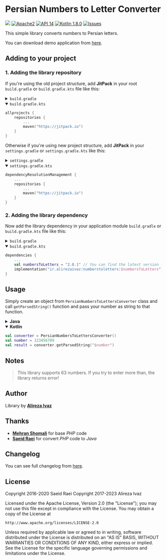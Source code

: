 # Persian Numbers to Letter Converter

[![](https://jitpack.io/v/ir.alirezaivaz/numberstoletters.svg)](https://jitpack.io/#ir.alirezaivaz/numberstoletters)
[![Apache2](http://img.shields.io/badge/license-APACHE2-blue.svg)](https://www.apache.org/licenses/LICENSE-2.0.html)
[![API 14](https://img.shields.io/badge/Min%20API-14-brightgreen)](https://developer.android.com/about/versions/lollipop)
[![Kotlin 1.8.0](https://img.shields.io/badge/Kotlin-1.8.0-blueviolet)](https://kotlinlang.org)
[![Issues](https://img.shields.io/github/issues/AlirezaIvaz/NumbersToLetters)](https://github.com/AlirezaIvaz/NumberToLetters/issues)

This simple library converts numbers to Persian letters.

You can download demo application
from [here](https://github.com/AlirezaIvaz/NumbersToLetters/raw/master/app/release/app-release.apk).

## Adding to your project

### 1. Adding the library repository

If you're using the old project structure, add **JitPack** in your root `build.gradle`
or `build.gradle.kts` file like this:

<details>
<summary><code>build.gradle</code></summary>

```groovy
allprojects {
    repositories {
        ...
        maven {
            url 'https://jitpack.io'
        }
    }
}
```

</details>

<details open>
<summary><code>build.gradle.kts</code></summary>

```kotlin
allprojects {
    repositories {
        ...
        maven("https://jitpack.io")
    }
}
```

</details>

Otherwise if you're using new project structure, add **JitPack** in your `settings.gradle`
or `settings.gradle.kts` like this:

<details>
<summary><code>settings.gradle</code></summary>

```groovy
dependencyResolutionManagement {
    ...
    repositories {
        ...
        maven {
            url 'https://jitpack.io'
        }
    }
}
```

</details>

<details open>
<summary><code>settings.gradle.kts</code></summary>

```kotlin
dependencyResolutionManagement {
    ...
    repositories {
        ...
        maven("https://jitpack.io")
    }
}
```

</details>

### 2. Adding the library dependency

Now add the library dependency in your application module `build.gradle` or `build.gradle.kts` file
like this:

<details>
<summary><code>build.gradle</code></summary>

```groovy
dependencies {
    ...
    def numbersToLetters = "2.0.1" // You can find the latest version from releases page
    implementation "ir.alirezaivaz:numberstoletters:$numbersToLetters"
}
```

</details>

<details open>
<summary><code>build.gradle.kts</code></summary>

```kotlin
dependencies {
    ...
    val numbersToLetters = "2.0.1" // You can find the latest version from releases page
    implementation("ir.alirezaivaz:numberstoletters:$numbersToLetters")
}
```

</details>

## Usage

Simply create an object from `PersianNumbersToLettersConverter` class and call
`getParsedString()` function and pass your number as string to that function.

<details>
<summary><b>Java</b></summary>

```java
PersianNumbersToLettersConverter converter = new PersianNumbersToLettersConverter();
Int number = 123456789;
String inputNumber = Integer.toString(number);
String result = converter.getParsedString(inputNumber);
```

</details>

<details open>
<summary><b>Kotlin</b></summary>

```kotlin
val converter = PersianNumbersToLettersConverter()
val number = 123456789
val result = converter.getParsedString("$number")
```

</details>

## Notes

> This library supports 63 numbers. If you try to enter more than, the library returns error!

## Author

Library by **[Alireza Ivaz](https://github.com/AlirezaIvaz)**

## Thanks

* **[Mehran Shomali](http://mshomali.ir)** for base *PHP* code
* **[Saeid Raei](https://saeid.me)** for convert *PHP* code to *Java*

## Changelog

You can see full changelog from [here](CHANGELOG.md).

## License

Copyright 2016-2020 Saeid Raei
Copyright 2017-2023 Alireza Ivaz

Licensed under the Apache License, Version 2.0 (the "License");
you may not use this file except in compliance with the License.
You may obtain a copy of the License at

    http://www.apache.org/licenses/LICENSE-2.0

Unless required by applicable law or agreed to in writing, software
distributed under the License is distributed on an "AS IS" BASIS,
WITHOUT WARRANTIES OR CONDITIONS OF ANY KIND, either express or implied.
See the License for the specific language governing permissions and
limitations under the License.

